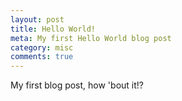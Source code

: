 ```yaml
---
layout: post
title: Hello World!
meta: My first Hello World blog post
category: misc
comments: true
---
```

My first blog post, how 'bout it!?
